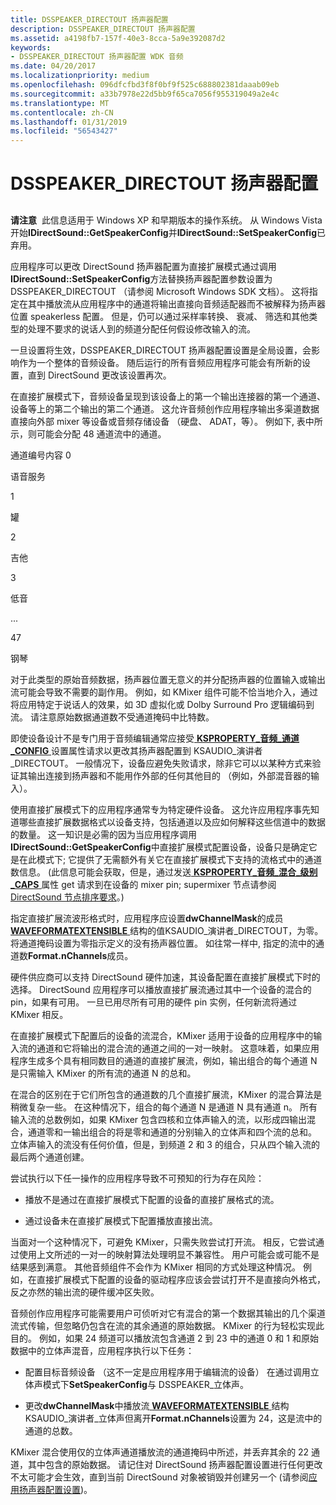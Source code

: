 ```yaml
---
title: DSSPEAKER_DIRECTOUT 扬声器配置
description: DSSPEAKER_DIRECTOUT 扬声器配置
ms.assetid: a4198fb7-157f-40e3-8cca-5a9e392087d2
keywords:
- DSSPEAKER_DIRECTOUT 扬声器配置 WDK 音频
ms.date: 04/20/2017
ms.localizationpriority: medium
ms.openlocfilehash: 096dfcfbd3f8f0bf9f525c688802381daaab09eb
ms.sourcegitcommit: a33b7978e22d5bb9f65ca7056f955319049a2e4c
ms.translationtype: MT
ms.contentlocale: zh-CN
ms.lasthandoff: 01/31/2019
ms.locfileid: "56543427"
---
```

# <a name="dsspeakerdirectout-speaker-configuration"></a>DSSPEAKER\_DIRECTOUT 扬声器配置


## <span id="dsspeaker_directout_speaker_configuration"></span><span id="DSSPEAKER_DIRECTOUT_SPEAKER_CONFIGURATION"></span>


**请注意**  此信息适用于 Windows XP 和早期版本的操作系统。 从 Windows Vista 开始**IDirectSound::GetSpeakerConfig**并**IDirectSound::SetSpeakerConfig**已弃用。

 

应用程序可以更改 DirectSound 扬声器配置为直接扩展模式通过调用**IDirectSound::SetSpeakerConfig**方法替换扬声器配置参数设置为 DSSPEAKER\_DIRECTOUT （请参阅 Microsoft Windows SDK 文档）。 这将指定在其中播放流从应用程序中的通道将输出直接向音频适配器而不被解释为扬声器位置 speakerless 配置。 但是，仍可以通过采样率转换、 衰减、 筛选和其他类型的处理不要求的说话人到的频道分配任何假设修改输入的流。

一旦设置将生效，DSSPEAKER\_DIRECTOUT 扬声器配置设置是全局设置，会影响作为一个整体的音频设备。 随后运行的所有音频应用程序可能会有所新的设置，直到 DirectSound 更改该设置再次。

在直接扩展模式下，音频设备呈现到该设备上的第一个输出连接器的第一个通道、 设备等上的第二个输出的第二个通道。 这允许音频创作应用程序输出多渠道数据直接向外部 mixer 等设备或音频存储设备 （硬盘、 ADAT，等）。 例如下, 表中所示，则可能会分配 48 通道流中的通道。

通道编号内容 0

语音服务

1

罐

2

吉他

3

低音

...

47

钢琴

 

对于此类型的原始音频数据，扬声器位置无意义的并分配扬声器的位置输入或输出流可能会导致不需要的副作用。 例如，如 KMixer 组件可能不恰当地介入，通过将应用特定于说话人的效果，如 3D 虚拟化或 Dolby Surround Pro 逻辑编码到流。 请注意原始数据通道数不受通道掩码中比特数。

即使设备设计不是专门用于音频编辑通常应接受[ **KSPROPERTY\_音频\_通道\_CONFIG** ](https://msdn.microsoft.com/library/windows/hardware/ff537250)设置属性请求以更改其扬声器配置到 KSAUDIO\_演讲者\_DIRECTOUT。 一般情况下，设备应避免失败请求，除非它可以以某种方式来验证其输出连接到扬声器和不能用作外部的任何其他目的 （例如，外部混音器的输入）。

使用直接扩展模式下的应用程序通常专为特定硬件设备。 这允许应用程序事先知道哪些直接扩展数据格式以设备支持，包括通道以及应如何解释这些信道中的数据的数量。 这一知识是必需的因为当应用程序调用**IDirectSound::GetSpeakerConfig**中直接扩展模式配置设备，设备只是确定它是在此模式下; 它提供了无需额外有关它在直接扩展模式下支持的流格式中的通道数信息。 (此信息可能会获取，但是，通过发送[ **KSPROPERTY\_音频\_混合\_级别\_CAPS** ](https://msdn.microsoft.com/library/windows/hardware/ff537291)属性 get 请求到在设备的 mixer pin; supermixer 节点请参阅[DirectSound 节点排序要求](directsound-node-ordering-requirements.md)。)

指定直接扩展流波形格式时，应用程序应设置**dwChannelMask**的成员[ **WAVEFORMATEXTENSIBLE** ](https://msdn.microsoft.com/library/windows/hardware/ff538802)结构的值KSAUDIO\_演讲者\_DIRECTOUT，为零。 将通道掩码设置为零指示定义的没有扬声器位置。 如往常一样中, 指定的流中的通道数**Format.nChannels**成员。

硬件供应商可以支持 DirectSound 硬件加速，其设备配置在直接扩展模式下时的选择。 DirectSound 应用程序可以播放直接扩展流通过其中一个设备的混合的 pin，如果有可用。 一旦已用尽所有可用的硬件 pin 实例，任何新流将通过 KMixer 相反。

在直接扩展模式下配置后的设备的流混合，KMixer 适用于设备的应用程序中的输入流的通道和它将输出的混合流的通道之间的一对一映射。 这意味着，如果应用程序生成多个具有相同数目的通道的直接扩展流，例如，输出组合的每个通道 N 是只需输入 KMixer 的所有流的通道 N 的总和。

在混合的区别在于它们所包含的通道数的几个直接扩展流，KMixer 的混合算法是稍微复杂一些。 在这种情况下，组合的每个通道 N 是通道 N 具有通道 n。 所有输入流的总数例如，如果 KMixer 包含四核和立体声输入的流，以形成四输出混合，通道零和一输出组合的将是零和通道的分别输入的立体声和四个流的总和。 立体声输入的流没有任何价值，但是，到频道 2 和 3 的组合，只从四个输入流的最后两个通道创建。

尝试执行以下任一操作的应用程序导致不可预知的行为存在风险：

-   播放不是通过在直接扩展模式下配置的设备的直接扩展格式的流。

-   通过设备未在直接扩展模式下配置播放直接出流。

当面对一个这种情况下，可避免 KMixer，只需失败尝试打开流。 相反，它尝试通过使用上文所述的一对一的映射算法处理明显不兼容性。 用户可能会或可能不是结果感到满意。 其他音频组件不会作为 KMixer 相同的方式处理这种情况。 例如，在直接扩展模式下配置的设备的驱动程序应该会尝试打开不是直接向外格式，反之亦然的输出流的硬件缓冲区失败。

音频创作应用程序可能需要用户可侦听对它有混合的第一个数据其输出的几个渠道流式传输，但忽略仍包含在流的其余通道的原始数据。 KMixer 的行为轻松实现此目的。 例如，如果 24 频道可以播放流包含通道 2 到 23 中的通道 0 和 1 和原始数据中的立体声混音，应用程序执行以下任务：

-   配置目标音频设备 （这不一定是应用程序用于编辑流的设备） 在通过调用立体声模式下**SetSpeakerConfig**与 DSSPEAKER\_立体声。

-   更改**dwChannelMask**中播放流[ **WAVEFORMATEXTENSIBLE** ](https://msdn.microsoft.com/library/windows/hardware/ff538802)结构 KSAUDIO\_演讲者\_立体声但离开**Format.nChannels**设置为 24，这是流中的通道的总数。

KMixer 混合使用仅的立体声通道播放流的通道掩码中所述，并丢弃其余的 22 通道，其中包含的原始数据。 请记住对 DirectSound 扬声器配置设置进行任何更改不太可能才会生效，直到当前 DirectSound 对象被销毁并创建另一个 (请参阅[应用扬声器配置设置](applying-speaker-configuration-settings.md))。

 

 




